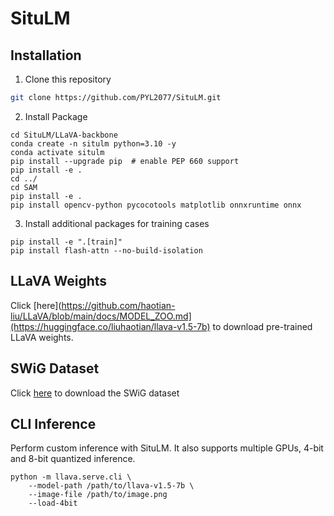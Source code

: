 # SituLM
## Installation
1. Clone this repository
```bash
git clone https://github.com/PYL2077/SituLM.git
```

2. Install Package
```Shell
cd SituLM/LLaVA-backbone
conda create -n situlm python=3.10 -y
conda activate situlm
pip install --upgrade pip  # enable PEP 660 support
pip install -e .
cd ../
cd SAM
pip install -e .
pip install opencv-python pycocotools matplotlib onnxruntime onnx
```

3. Install additional packages for training cases
```
pip install -e ".[train]"
pip install flash-attn --no-build-isolation
```

## LLaVA Weights
Click [here](https://github.com/haotian-liu/LLaVA/blob/main/docs/MODEL_ZOO.md](https://huggingface.co/liuhaotian/llava-v1.5-7b) to download pre-trained LLaVA weights. 

## SWiG Dataset
Click [here](https://swig-data-weights.s3.us-east-2.amazonaws.com/images_512.zip) to download the SWiG dataset

## CLI Inference

Perform custom inference with SituLM. It also supports multiple GPUs, 4-bit and 8-bit quantized inference.
```Shell
python -m llava.serve.cli \
    --model-path /path/to/llava-v1.5-7b \
    --image-file /path/to/image.png
    --load-4bit
```
